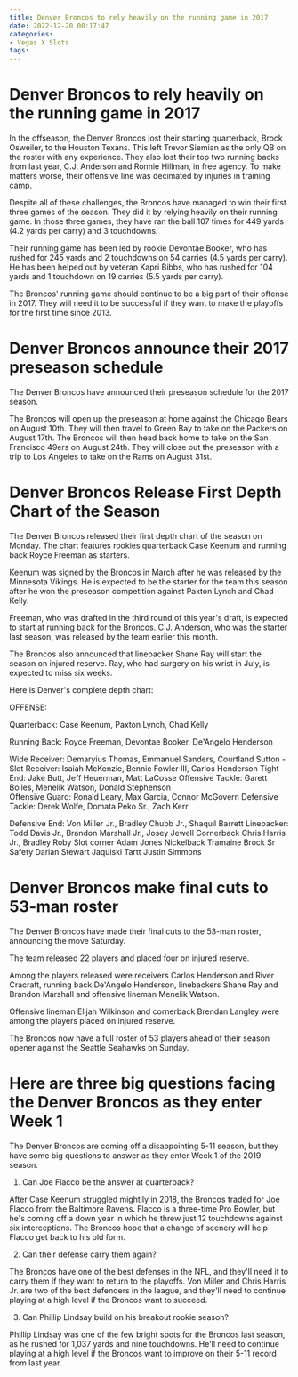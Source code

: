 ```yaml
---
title: Denver Broncos to rely heavily on the running game in 2017
date: 2022-12-20 00:17:47
categories:
- Vegas X Slots
tags:
---
```



#  Denver Broncos to rely heavily on the running game in 2017

In the offseason, the Denver Broncos lost their starting quarterback, Brock Osweiler, to the Houston Texans. This left Trevor Siemian as the only QB on the roster with any experience. They also lost their top two running backs from last year, C.J. Anderson and Ronnie Hillman, in free agency. To make matters worse, their offensive line was decimated by injuries in training camp.

Despite all of these challenges, the Broncos have managed to win their first three games of the season. They did it by relying heavily on their running game. In those three games, they have ran the ball 107 times for 449 yards (4.2 yards per carry) and 3 touchdowns.

Their running game has been led by rookie Devontae Booker, who has rushed for 245 yards and 2 touchdowns on 54 carries (4.5 yards per carry). He has been helped out by veteran Kapri Bibbs, who has rushed for 104 yards and 1 touchdown on 19 carries (5.5 yards per carry).

The Broncos' running game should continue to be a big part of their offense in 2017. They will need it to be successful if they want to make the playoffs for the first time since 2013.

#  Denver Broncos announce their 2017 preseason schedule

The Denver Broncos have announced their preseason schedule for the 2017 season.

The Broncos will open up the preseason at home against the Chicago Bears on August 10th. They will then travel to Green Bay to take on the Packers on August 17th. The Broncos will then head back home to take on the San Francisco 49ers on August 24th. They will close out the preseason with a trip to Los Angeles to take on the Rams on August 31st.

#  Denver Broncos Release First Depth Chart of the Season

The Denver Broncos released their first depth chart of the season on Monday. The chart features rookies quarterback Case Keenum and running back Royce Freeman as starters.

Keenum was signed by the Broncos in March after he was released by the Minnesota Vikings. He is expected to be the starter for the team this season after he won the preseason competition against Paxton Lynch and Chad Kelly.

Freeman, who was drafted in the third round of this year's draft, is expected to start at running back for the Broncos. C.J. Anderson, who was the starter last season, was released by the team earlier this month.

The Broncos also announced that linebacker Shane Ray will start the season on injured reserve. Ray, who had surgery on his wrist in July, is expected to miss six weeks.

Here is Denver's complete depth chart:

OFFENSE:

Quarterback: Case Keenum, Paxton Lynch, Chad Kelly

Running Back: Royce Freeman, Devontae Booker, De'Angelo Henderson

Wide Receiver: Demaryius Thomas, Emmanuel Sanders, Courtland Sutton
-Slot Receiver: Isaiah McKenzie, Bennie Fowler III, Carlos Henderson 
Tight End: Jake Butt, Jeff Heuerman, Matt LaCosse 
Offensive Tackle: Garett Bolles, Menelik Watson, Donald Stephenson  
Offensive Guard: Ronald Leary, Max Garcia, Connor McGovern   Defensive Tackle: Derek Wolfe, Domata Peko Sr., Zach Kerr  

Defensive End: Von Miller Jr., Bradley Chubb Jr., Shaquil Barrett  Linebacker: Todd Davis Jr., Brandon Marshall Jr., Josey Jewell Cornerback Chris Harris Jr., Bradley Roby Slot corner Adam Jones Nickelback Tramaine Brock Sr Safety Darian Stewart Jaquiski Tartt Justin Simmons

#  Denver Broncos make final cuts to 53-man roster

The Denver Broncos have made their final cuts to the 53-man roster, announcing the move Saturday.

The team released 22 players and placed four on injured reserve.

Among the players released were receivers Carlos Henderson and River Cracraft, running back De'Angelo Henderson, linebackers Shane Ray and Brandon Marshall and offensive lineman Menelik Watson.

Offensive lineman Elijah Wilkinson and cornerback Brendan Langley were among the players placed on injured reserve.

The Broncos now have a full roster of 53 players ahead of their season opener against the Seattle Seahawks on Sunday.

#  Here are three big questions facing the Denver Broncos as they enter Week 1

The Denver Broncos are coming off a disappointing 5-11 season, but they have some big questions to answer as they enter Week 1 of the 2019 season.

1. Can Joe Flacco be the answer at quarterback?

After Case Keenum struggled mightily in 2018, the Broncos traded for Joe Flacco from the Baltimore Ravens. Flacco is a three-time Pro Bowler, but he's coming off a down year in which he threw just 12 touchdowns against six interceptions. The Broncos hope that a change of scenery will help Flacco get back to his old form.

2. Can their defense carry them again?

The Broncos have one of the best defenses in the NFL, and they'll need it to carry them if they want to return to the playoffs. Von Miller and Chris Harris Jr. are two of the best defenders in the league, and they'll need to continue playing at a high level if the Broncos want to succeed.

3. Can Phillip Lindsay build on his breakout rookie season?

Phillip Lindsay was one of the few bright spots for the Broncos last season, as he rushed for 1,037 yards and nine touchdowns. He'll need to continue playing at a high level if the Broncos want to improve on their 5-11 record from last year.